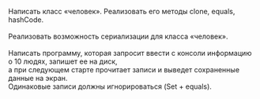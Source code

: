 Написать класс «человек». Реализовать его методы clone, equals, hashCode.<br><br>
Реализовать возможность сериализации для класса «человек».<br><br>
Написать программу, которая запросит ввести с консоли информацию о 10 людях, запишет ее на диск, <br>
а при следующем старте прочитает записи и выведет сохраненные данные на экран. <br>
Одинаковые записи должны игнорироваться (Set + equals).
